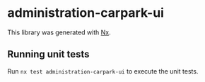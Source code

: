# administration-carpark-ui

This library was generated with [Nx](https://nx.dev).

## Running unit tests

Run `nx test administration-carpark-ui` to execute the unit tests.
